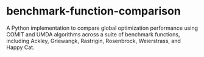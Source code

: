 # benchmark-function-comparison
A Python implementation to compare global optimization performance using COMIT and UMDA algorithms across a suite of benchmark functions, including Ackley, Griewangk, Rastrigin, Rosenbrock, Weierstrass, and Happy Cat.
